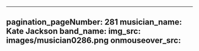 ------
pagination_pageNumber: 281
musician_name: Kate Jackson
band_name: 
img_src: images/musician0286.png
onmouseover_src: 
------